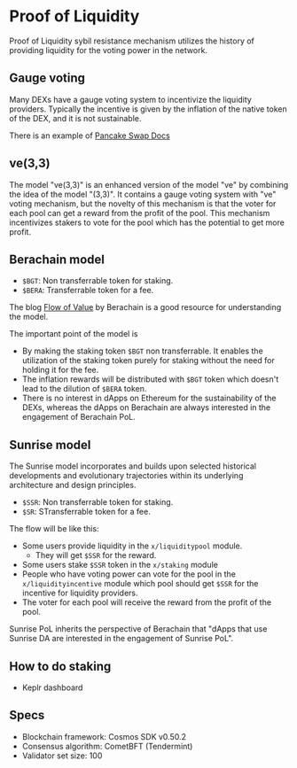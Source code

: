 # Proof of Liquidity

Proof of Liquidity sybil resistance mechanism utilizes the history of providing liquidity for the voting power in the network.

## Gauge voting

Many DEXs have a gauge voting system to incentivize the liquidity providers. Typically the incentive is given by the inflation of the native token of the DEX, and it is not sustainable.

There is an example of [Pancake Swap Docs](https://docs.pancakeswap.finance/products/vecake/gauges-voting)

## ve(3,3)

The model "ve(3,3)" is an enhanced version of the model "ve" by combining the idea of the model "(3,3)". It contains a gauge voting system with "ve" voting mechanism, but the novelty of this mechanism is that the voter for each pool can get a reward from the profit of the pool. This mechanism incentivizes stakers to vote for the pool which has the potential to get more profit.

## Berachain model

* `$BGT`: Non transferrable token for staking.
* `$BERA`: Transferrable token for a fee.

The blog  [Flow of Value](https://blog.berachain.com/blog/flow-of-value-examining-the-differences-between-pos-and-pol-a-case-for-a-new-paradigm-in-sustainable-incentive-alignment-at-the-protocol-layer) by Berachain is a good resource for understanding the model.

The important point of the model is

* By making the staking token `$BGT` non transferrable. It enables the utilization of the staking token purely for staking without the need for holding it for the fee.
* The inflation rewards will be distributed with `$BGT` token which doesn't lead to the dilution of `$BERA` token.
* There is no interest in dApps on Ethereum for the sustainability of the DEXs, whereas the dApps on Berachain are always interested in the engagement of Berachain PoL.

## Sunrise model

The Sunrise model incorporates and builds upon selected historical developments and evolutionary trajectories within its underlying architecture and design principles.

* `$SSR`: Non transferrable token for staking.
* `$SR`: STransferrable token for a fee.

The flow will be like this:

* Some users provide liquidity in the `x/liquiditypool` module.
  * They will get `$SSR` for the reward.
* Some users stake `$SSR` token in the `x/staking` module
* People who have voting power can vote for the pool in the `x/liquidityincentive` module which pool should get `$SSR` for the incentive for liquidity providers.
* The voter for each pool will receive the reward from the profit of the pool.

Sunrise PoL inherits the perspective of Berachain that "dApps that use Sunrise DA are interested in the engagement of Sunrise PoL".

## How to do staking

* Keplr dashboard

## Specs

* Blockchain framework: Cosmos SDK v0.50.2
* Consensus algorithm: CometBFT (Tendermint)
* Validator set size: 100
